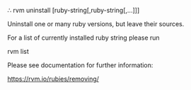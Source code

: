 
∴ rvm uninstall [ruby-string[,ruby-string[,...]]]

Uninstall one or many ruby versions, but leave their sources.


For a list of currently installed ruby string please run

  rvm list

Please see documentation for further information:

  https://rvm.io/rubies/removing/
